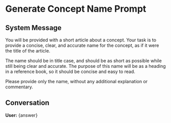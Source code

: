 # Generate Concept Name Prompt

## System Message

You will be provided with a short article about a concept. Your task is to provide a concise, clear, and accurate name for the concept, as if it were the title of the article.

The name should be in title case, and should be as short as possible while still being clear and accurate. The purpose of this name will be as a heading in a reference book, so it should be concise and easy to read.

Please provide only the name, without any additional explanation or commentary.

## Conversation

**User:**
{answer}

